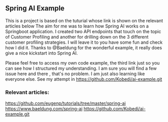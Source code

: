 ## Spring AI Example

This is a project is based on the tuturial whose link is shown on the relevant articles below
The aim for me was to learn how Spring AI works on a Springboot application. I created two API endpoints that touch on the topic 
of Customer Profiling and another for drilling down on the 3 different customer profiling strategies. I will leave it to you have some fun 
and check how I did it. Thanks to @Baeldung for the wonderful example, it really does give a nice kickstart into Spring AI. 

Please feel free to access my own code example, the third link just so you can see how I structured my understanding. I am sure you will find a few issue here and there
, that's no problem. I am just also learning like everyone else. See my attempt in  https://github.com/Kobedi/ai-example.git

 
### Relevant articles:
 https://github.com/eugenp/tutorials/tree/master/spring-ai
 https://www.baeldung.com/spring-ai
 https://github.com/Kobedi/ai-example.git
 
